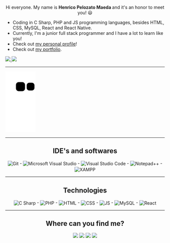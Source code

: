 <p align="center">
	Hi everyone. My name is <b> Henrico Pelozato Maeda </b> and it's an honor to meet you! 😃
</p>

- Coding in C Sharp, PHP and JS programming languages, besides HTML, CSS, MySQL, React and React Native.
- Currently, I'm a junior full stack programmer and I have a lot to learn like you!
- Check out [my personal profile](https://www.instagram.com/henrico.maeda/)!
- Check out [my portfolio](https://www.linkedin.com/in/henricomaeda/).

<div>
	<a href="https://github.com/henricomaeda">
		<img height="180" src="https://github-readme-stats.vercel.app/api?username=henricomaeda&show_icons=true&theme=dracula&include_all_commits=true&count_private=true"/>
		<img height="183" src="https://github-readme-stats.vercel.app/api/top-langs/?username=henricomaeda&layout=compact&langs_count=7&theme=dracula"/>
	</a>
</div>

<hr />

![Snake animation](https://github.com/henricomaeda/henricomaeda/blob/output/github-contribution-grid-snake.svg)

<hr />

<h2 align="center"> IDE's and softwares </h2>
<div align="center">
	<img align="center" alt="Git" height="40" width="50" src="https://camo.githubusercontent.com/dc9e7e657b4cd5ba7d819d1a9ce61434bd0ddbb94287d7476b186bd783b62279/68747470733a2f2f63646e2e6a7364656c6976722e6e65742f67682f64657669636f6e732f64657669636f6e2f69636f6e732f6769742f6769742d6f726967696e616c2e737667"> -
	<img align="center" alt="Microsoft Visual Studio" height="40" width="50" src="https://visualstudio.microsoft.com/wp-content/uploads/2021/10/Product-Icon.svg"> -
	<img align="center" alt="Visual Studio Code" height="40" width="50" src="https://camo.githubusercontent.com/5fa137d222dde7b69acd22c6572a065ce3656e6ffa1f5e88c1b5c7a935af3cc6/68747470733a2f2f63646e2e6a7364656c6976722e6e65742f67682f64657669636f6e732f64657669636f6e2f69636f6e732f7673636f64652f7673636f64652d6f726967696e616c2e737667"> -
	<img align="center" alt="Notepad++" height="50" width="50" src="https://upload.wikimedia.org/wikipedia/commons/f/f5/Notepad_plus_plus.png"> -
	<img align="center" alt="XAMPP" height="40" width="50" src="https://www.apachefriends.org/images/xampp-logo-ac950edf.svg">
</div>

<hr />

<h2 align="center"> Technologies </h2>
<div align="center">
	<img align="center" height="40" width="50" alt="C Sharp" src="https://cdn.jsdelivr.net/gh/devicons/devicon/icons/csharp/csharp-original.svg" /> -
	<img align="center" height="60" width="70" alt="PHP" src="https://cdn.jsdelivr.net/gh/devicons/devicon/icons/php/php-original.svg" /> -
	<img align="center" alt="HTML" height="50" width="60" src="https://cdn.jsdelivr.net/gh/devicons/devicon/icons/html5/html5-original-wordmark.svg" /> -
	<img align="center" alt="CSS" height="50" width="60" src="https://cdn.jsdelivr.net/gh/devicons/devicon/icons/css3/css3-original-wordmark.svg" /> -
	<img align="center" alt="JS" height="40" width="50" src="https://cdn.jsdelivr.net/gh/devicons/devicon/icons/javascript/javascript-original.svg" /> -
	<img align="center" alt="MySQL" height="50" width="60" src="https://cdn.jsdelivr.net/gh/devicons/devicon/icons/mysql/mysql-original-wordmark.svg" /> -
	<img align="center" alt="React" height="40" width="50" src="https://cdn.jsdelivr.net/gh/devicons/devicon/icons/react/react-original-wordmark.svg" />
</div>

<hr />
  
<h2 align="center"> Where can you find me? </h2>
<div align="center">
	<a href="https://api.whatsapp.com/send?phone=5512981521877" target="_blank"><img src="https://img.shields.io/badge/WhatsApp-25D366?style=for-the-badge&logo=whatsapp&logoColor=white"></a>
	<a href="https://instagram.com/henrico.maeda" target="_blank"><img src="https://img.shields.io/badge/-Instagram-%23E4405F?style=for-the-badge&logo=instagram&logoColor=white" target="_blank"></a>
	<a href="mailto:henrico.maeda@gmail.com"><img src="https://img.shields.io/badge/Gmail-D14836?style=for-the-badge&logo=gmail&logoColor=white" target="_blank"></a>
	<a href="https://www.linkedin.com/in/henricomaeda/" target="_blank"><img src="https://img.shields.io/badge/-LinkedIn-%230077B5?style=for-the-badge&logo=linkedin&logoColor=white" target="_blank"></a>
</div>
